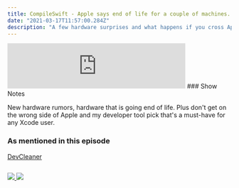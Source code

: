 ```yaml
---
title: CompileSwift - Apple says end of life for a couple of machines. Hardware rumors and don't whisper secrets.
date: "2021-03-17T11:57:00.284Z"
description: "A few hardware surprises and what happens if you cross Apple as an employee."
---
```


<iframe src="https://anchor.fm/compileswift/embed/episodes/Apple-says-end-of-life-for-a-couple-of-machines--Hardware-rumors-and-dont-whisper-secrets-esh1j5" height="102px" width="400px" frameborder="0" scrolling="no"></iframe>
### Show Notes

New hardware rumors, hardware that is going end of life. Plus don't get on the wrong side of Apple and my developer tool pick that's a must-have for any Xcode user.

### As mentioned in this episode

[DevCleaner](https://itunes.apple.com/us/app/id1388020431?at=1010lv3Y)

<div class="podcastSubscribeButton">
<a href="https://anchor.fm/compileswift">
<img src="/images/subscribe-to-podcast.png" style="margin: auto;"/>
</a>
<a href="https://www.buymeacoffee.com/pwcom">
<img src="/images/buy-me-a-coffee.png" style="margin: auto; padding-top: 1em;"/>
</a>
</div>
